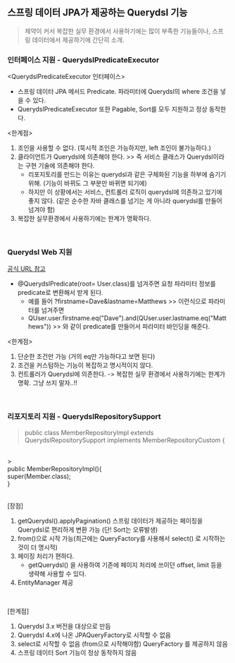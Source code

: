 ## 스프링 데이터 JPA가 제공하는 Querydsl 기능

> 제약이 커서 복잡한 실무 환경에서 사용하기에는 많이 부족한 기능들이나, 스프링 데이터에서 제공하기에 간단히 소개. <br>

### 인터페이스 지원 - QuerydslPredicateExecutor
<QuerydslPredicateExecutor 인터페이스>
- 스프링 데이터 JPA 메서드 Predicate. 파라미터에 Querydsl의 where 조건을 넣을 수 있다.
- QuerydslPredicateExecutor 또한 Pagable, Sort를 모두 지원하고 정상 동작한다.

<한계점>
1. 조인을 사용할 수 없다. (묵시적 조인은 가능하지만, left 조인이 불가능하다.)
2. 클라이언트가 Querydsl에 의존해야 한다. >> 즉 서비스 클래스가 Querydsl이라는 구현 기술에 의존해야 한다.
   - 리포지토리를 만드는 이유는 querydsl과 같은 구체화된 기능을 하부에 숨기기 위해. (기능이 바뀌도 그 부분만 바뀌면 되기에)
   - 하지만 이 상황에서는 서비스, 컨트롤러 로직이 querydsl에 의존하고 있기에 좋지 않다. (같은 순수한 자바 클래스를 넘기는 게 아니라 querydsl를 만들어 넘겨야 함)
3. 복잡한 실무환경에서 사용하기에는 한계가 명확하다.<br>
<br>

### Querydsl Web 지원
[공식 URL 참고](https://docs.spring.io/spring-data/jpa/docs/2.2.3.RELEASE/reference/html/#core.web.type-safe)

- @QuerydslPredicate(root= User.class)를 넘겨주면 요청 파라미터 정보를 predicate로 변환해서 받게 된다.
  - 예를 들어 ?firstname=Dave&lastname=Matthews >> 이런식으로 파라미터를 넘겨주면
  - QUser.user.firstname.eq("Dave").and(QUser.user.lastname.eq("Matthews")) >> 와 같이 predicate를 만들어서 파라미터 바인딩을 해준다.

<한계점>
1. 단순한 조건만 가능 (거의 eq만 가능하다고 보면 된다)
2. 조건을 커스텀하는 기능이 복잡하고 명시적이지 않다.
3. 컨트롤러가 Querydsl에 의존한다.
-> 복잡한 실무 환경에서 사용하기에는 한계가 명확. 그냥 쓰지 말자..!! <br>
<br>

### 리포지토리 지원 - QuerydslRepositorySupport

> public class MemberRepositoryImpl extends QuerydslRepositorySupport implements MemberRepositoryCustom {
<br>
> <br>public MemberRepositoryImpl(){ <br>
        super(Member.class);<br>
    }<br>
<br>

[장점]
1. getQuerydsl().applyPagination() 스프링 데이터가 제공하는 페이징을 Querydsl로 편리하게 변환 가능 (단! Sort는 오류발생)
2. from()으로 시작 가능(최근에는 QueryFactory를 사용해서 select() 로 시작하는 것이 더 명시적)
3. 페이징 처리가 편하다. 
   - getQuerydsl() 을 사용하여 기존에 페이지 처리에 쓰이던 offset, limit 등을 생략해 사용할 수 있다.
3. EntityManager 제공<br>
<br>

[한계점]
1. Querydsl 3.x 버전을 대상으로 만듬
2. Querydsl 4.x에 나온 JPAQueryFactory로 시작할 수 없음
3. select로 시작할 수 없음 (from으로 시작해야함) QueryFactory 를 제공하지 않음
4. 스프링 데이터 Sort 기능이 정상 동작하지 않음<br>
   <br>

